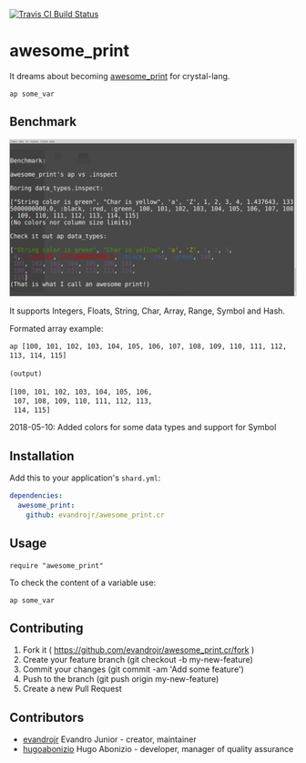 
[![Travis CI Build Status](https://travis-ci.org/evandrojr/awesome_print.cr.svg)](https://travis-ci.org/evandrojr/awesome_print.cr)

# awesome_print

It dreams about becoming [awesome_print](https://github.com/awesome-print/awesome_print) for crystal-lang.

```
ap some_var
```

## Benchmark

![alt Benchmark](https://raw.githubusercontent.com/evandrojr/awesome_print.cr/master/benchmark.png)


It supports Integers, Floats, String, Char, Array, Range, Symbol and Hash.

Formated array example:

```
ap [100, 101, 102, 103, 104, 105, 106, 107, 108, 109, 110, 111, 112, 113, 114, 115]

(output)

[100, 101, 102, 103, 104, 105, 106, 
 107, 108, 109, 110, 111, 112, 113, 
 114, 115]
```

2018-05-10: Added colors for some data types and support for Symbol

## Installation

Add this to your application's `shard.yml`:

```yaml
dependencies:
  awesome_print:
    github: evandrojr/awesome_print.cr
```

## Usage

```crystal
require "awesome_print"
```

To check the content of a variable use:
```
ap some_var
```


## Contributing

1. Fork it ( https://github.com/evandrojr/awesome_print.cr/fork )
2. Create your feature branch (git checkout -b my-new-feature)
3. Commit your changes (git commit -am 'Add some feature')
4. Push to the branch (git push origin my-new-feature)
5. Create a new Pull Request

## Contributors

- [evandrojr](https://github.com/evandrojr) Evandro Junior - creator, maintainer
- [hugoabonizio](https://github.com/hugoabonizio) Hugo Abonizio - developer, manager of quality assurance
